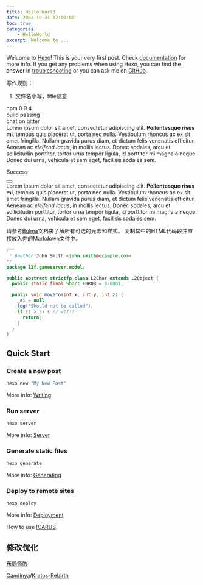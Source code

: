 ```yaml
---
title: Hello World
date: 2002-10-31 12:00:00
toc: true
categories: 
    - HelloWorld
excerpt: Welcome to ...
---
```

Welcome to [Hexo](https://hexo.io/)! This is your very first post. Check [documentation](https://hexo.io/docs/) for more info. If you get any problems when using Hexo, you can find the answer in [troubleshooting](https://hexo.io/docs/troubleshooting.html) or you can ask me on [GitHub](https://github.com/hexojs/hexo/issues).

写作规则：

1. 文件名小写，title随意

<div class="field is-grouped is-grouped-multiline">
  <div class="control">
    <div class="tags has-addons">
      <span class="tag is-dark">npm</span>
      <span class="tag is-info">0.9.4</span>
    </div>
  </div>

  <div class="control">
    <div class="tags has-addons">
      <span class="tag is-dark">build</span>
      <span class="tag is-success">passing</span>
    </div>
  </div>

  <div class="control">
    <div class="tags has-addons">
      <span class="tag is-dark">chat</span>
      <span class="tag is-primary">on gitter</span>
    </div>
  </div>
</div>

<article class="message is-info">
  <div class="message-body">
    Lorem ipsum dolor sit amet, consectetur adipiscing elit. <strong>Pellentesque risus mi</strong>, tempus quis placerat ut, porta nec nulla. Vestibulum rhoncus ac ex sit amet fringilla. Nullam gravida purus diam, et dictum <a>felis venenatis</a> efficitur. Aenean ac <em>eleifend lacus</em>, in mollis lectus. Donec sodales, arcu et sollicitudin porttitor, tortor urna tempor ligula, id porttitor mi magna a neque. Donec dui urna, vehicula et sem eget, facilisis sodales sem.
  </div>
</article>

<article class="message is-success">
  <div class="message-header">
    <p>Success</p>
    <button class="delete" aria-label="delete"></button>
  </div>
  <div class="message-body">
    Lorem ipsum dolor sit amet, consectetur adipiscing elit. <strong>Pellentesque risus mi</strong>, tempus quis placerat ut, porta nec nulla. Vestibulum rhoncus ac ex sit amet fringilla. Nullam gravida purus diam, et dictum <a>felis venenatis</a> efficitur. Aenean ac <em>eleifend lacus</em>, in mollis lectus. Donec sodales, arcu et sollicitudin porttitor, tortor urna tempor ligula, id porttitor mi magna a neque. Donec dui urna, vehicula et sem eget, facilisis sodales sem.
  </div>
</article>

请参考[Bulma](https://bulma.io/documentation/)文档来了解所有可选的元素和样式。 复制其中的HTML代码段并直接放入你的Markdown文件中。

```java
/**
 * @author John Smith <john.smith@example.com>
*/
package l2f.gameserver.model;

public abstract strictfp class L2Char extends L2Object {
  public static final Short ERROR = 0x0001;

  public void moveTo(int x, int y, int z) {
    _ai = null;
    log("Should not be called");
    if (1 > 5) { // wtf!?
      return;
    }
  }
}
```

## Quick Start

### Create a new post

``` bash
hexo new "My New Post"
```

More info: [Writing](https://hexo.io/docs/writing.html)

### Run server

``` bash
hexo server
```

More info: [Server](https://hexo.io/docs/server.html)

### Generate static files

``` bash
hexo generate
```

More info: [Generating](https://hexo.io/docs/generating.html)

### Deploy to remote sites

``` bash
hexo deploy
```

More info: [Deployment](https://hexo.io/docs/one-command-deployment.html)

How to use [ICARUS](https://ppoffice.github.io/hexo-theme-icarus/uncategorized/getting-started-with-icarus/).

## 修改优化

[布局修改](https://www.alphalxy.com/2019/03/customize-icarus/#%E6%96%87%E7%AB%A0%E9%A1%B5%E9%9D%A2%E4%B8%A4%E6%A0%8F%E5%B8%83%E5%B1%80)

[Candinya](https://github.com/Candinya)/[Kratos-Rebirth](https://github.com/Candinya/Kratos-Rebirth)
